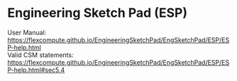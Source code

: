 # Engineering Sketch Pad (ESP)
User Manual:  
https://flexcompute.github.io/EngineeringSketchPad/EngSketchPad/ESP/ESP-help.html  
Valid CSM statements:  
https://flexcompute.github.io/EngineeringSketchPad/EngSketchPad/ESP/ESP-help.html#sec5.4
